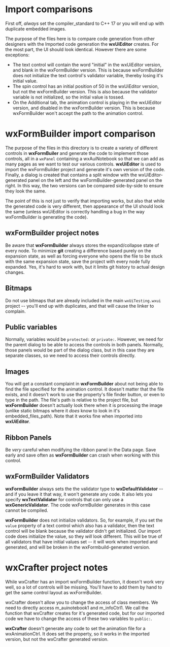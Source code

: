 # Import comparisons

First off, _always_ set the compiler_standard to C++ 17 or you will end up with duplicate embedded images.

The purpose of the files here is to compare code generation from other designers with the Imported code generation the **wxUiEditor** creates. For the most part, the UI should look identical. However there are some exceptions:

- The text control will contain the word "initial" in the wxUiEditor version, and blank in the wxFormBuilder version. This is because wxFormBuilder does not initialize the text control's validator variable, thereby losing it's initial value.
- The spin control has an initial position of 50 in the wxUiEditor version, but not the wxFormBuilder version. This is also because the validator variable is not initialized, so the initial value is tossed.
- On the Additional tab, the animation control is playing in the wxUiEditor version, and disabled in the wxFormBuilder version. This is because wxFormBuilder won't accept the path to the animation control.


# wxFormBuilder import comparison

The purpose of the files in this directory is to create a variety of different controls in **wxFormBuiler** and generate the code to implement those controls, all in a `wxPanel` containing a wxAuiNotebook so that we can add as many pages as we want to test our various controls. **wxUiEditor** is used to import the wxFormBuilder project and generate it's own version of the code. Finally, a dialog is created that contains a split window with the wxUiEditor-generated panel on the left and the wxFormBuilder-generated panel on the right. In this way, the two versions can be compared side-by-side to ensure they look the same.

The point of this is not just to verify that importing works, but also that while the generated code is very different, then appearance of the UI should look the same (unless wxUiEditor is correctly handling a bug in the way wxFormBuilder is generating the code).

## wxFormBuilder project notes

Be aware that **wxFormBuilder** always stores the expand/collapse state of every node. To minimize **git** creating a difference based purely on the expansion state, as well as forcing everyone who opens the file to be stuck with the same expansion state, save the project with every node fully expanded. Yes, it's hard to work with, but it limits git history to actual design changes.

## Bitmaps

Do not use bitmaps that are already included in the main `wxUiTesting.wxui` project -- you'll end up with duplicates, and that will cause the linker to complain.

## Public variables

Normally, variables would be `protected:` or `private:`. However, we need for the parent dialog to be able to access the controls in both panels. Normally, those panels would be part of the dialog class, but in this case they are separate classes, so we need to access their controls directly.

## Images

You will get a constant complaint in **wxFormBuilder** about not being able to find the file specified for the animation control. It doesn't matter that the file exists, and it doesn't work to use the property's file finder button, or even to type in the path. The file's path is relative to the project file, but **wxFormBuilder** doesn't actually look there when it is processing the image (unlike static bitmaps where it _does_ know to look in it's embedded_files_path). Note that it works fine when imported into **wxUiEditor**.

## Ribbon Panels

Be _very_ careful when modifying the ribbon panel in the Data page. Save early and save often as **wxFormBuilder** can crash when working with this control.

## wxFormBuilder Validators

**wxFormBuilder** always sets the the validator type to **wxDefaultValidator** -- and if you leave it that way, it won't generate any code. It also lets you specify **wxTextValidator** for controls that can only use a **wxGenericValidator**. The code wxFormBuilder generates in this case cannot be compiled.

**wxFormBuilder** does not initialize validators. So, for example, if you set the `value` property of a text control which also has a validator, then the text control will be blank because the validator didn't get initialized. Our import code does initialize the value, so they _will_ look different. This will be true of all validators that have initial values set -- it will work when imported and generated, and will be broken in the wxFormbuild-generated version.

# wxCrafter project notes

While wxCrafter has an import wxFormBuilder function, it doesn't work very well, so a lot of controls will be missing. You'll have to add them by hand to get the same control layout as wxFormBuilder.

wxCrafter doesn't allow you to change the access of class members. We need to directly access m_auinotebook1 and m_infoCtrl1. We call the function that wxCrafter creates for it's generated code, but for our imported code we have to change the access of these two variables to `public:`.

**wxCrafter** doesn't generate any code to set the animation file for a wxAnimationCtrl. It does set the property, so it works in the imported version, but not the wxCrafter generated version.
